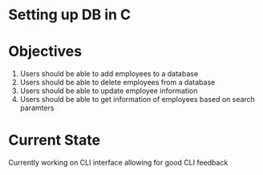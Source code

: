 # Setting up DB in C

# Objectives

1. Users should be able to add employees to a database
2. Users should be able to delete employees from a database
3. Users should be able to update employee information
4. Users should be able to get information of employees based on search paramters


# Current State
Currently working on CLI interface allowing for good CLI feedback
